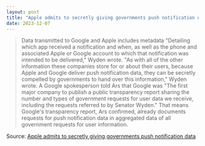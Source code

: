 ```yaml
---
layout: post
title: "Apple admits to secretly giving governments push notification data"
date: 2023-12-07
---
```


> Data transmitted to Google and Apple includes metadata "Detailing which
app received a notification and when, as well as the phone and associated
Apple or Google account to which that notification was intended to be
delivered," Wyden wrote. "As with all of the other information these
companies store for or about their users, because Apple and Google deliver
push notification data, they can be secretly compelled by governments to
hand over this information," Wyden wrote. A Google spokesperson told Ars
that Google was "The first major company to publish a public transparency
report sharing the number and types of government requests for user data we
receive, including the requests referred to by Senator Wyden." That means
Google's transparency report, Ars confirmed, already documents requests for
push notification data in aggregated data of all government requests for
user information.

Source: [Apple admits to secretly giving governments push notification
data](https://arstechnica.com/?p=1989091)

